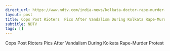 ```yaml
---
direct_url: https://www.ndtv.com/india-news/kolkata-doctor-rape-murder-rg-kar-medical-college-cops-post-rioters-pics-after-vandalism-during-kolkata-rape-murder-protest-6342719
layout: post
title: Cops Post Rioters  Pics After Vandalism During Kolkata Rape-Murder Protest
subtitle: NDTV
tags: []
---
```


Cops Post Rioters  Pics After Vandalism During Kolkata Rape-Murder Protest
